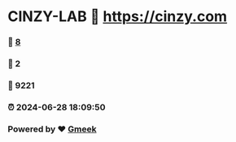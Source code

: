 # CINZY-LAB :link: https://cinzy.com 
### :page_facing_up: [8](https://cinzy.com/tag.html) 
### :speech_balloon: 2 
### :hibiscus: 9221 
### :alarm_clock: 2024-06-28 18:09:50 
### Powered by :heart: [Gmeek](https://github.com/Meekdai/Gmeek)
